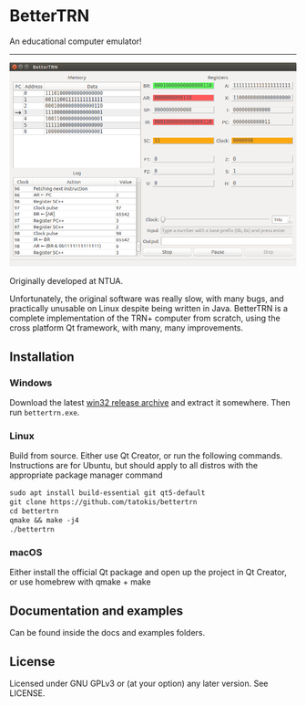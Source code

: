# BetterTRN
An educational computer emulator!
___

![screenshot](https://raw.githubusercontent.com/tatokis/bettertrn/master/screenshot.png)

Originally developed at NTUA.

Unfortunately, the original software was really slow, with many bugs, and practically unusable on Linux despite being written in Java.
BetterTRN is a complete implementation of the TRN+ computer from scratch, using the cross platform Qt framework, with many, many improvements.

## Installation

### Windows
Download the latest [win32 release archive](https://github.com/tatokis/bettertrn/releases/latest) and extract it somewhere. Then run `bettertrn.exe`.

### Linux
Build from source. Either use Qt Creator, or run the following commands.
Instructions are for Ubuntu, but should apply to all distros with the appropriate package manager command

```
sudo apt install build-essential git qt5-default
git clone https://github.com/tatokis/bettertrn
cd bettertrn
qmake && make -j4
./bettertrn
```

### macOS
Either install the official Qt package and open up the project in Qt Creator, or use homebrew with qmake + make

## Documentation and examples
Can be found inside the docs and examples folders.

## License
Licensed under GNU GPLv3 or (at your option) any later version. See LICENSE.
